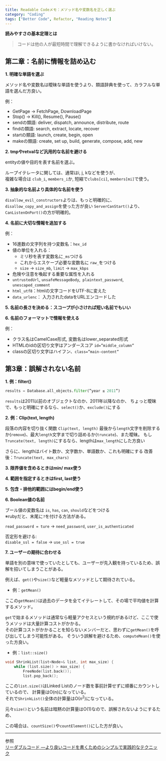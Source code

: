 ```yaml
---
title: Readable Codeメモ：メソッド名や変数名を正しく選ぶ
category: "Coding"
tags: ["Better Code", Refactor, "Reading Notes"]
---
```


**読みやすさの基本定理とは**

>コードは他の人が最短時間で理解できるように書かなければいけない。

## 第二章：名前に情報を詰め込む
**1. 明確な単語を選ぶ**

メソッド名や変数名は曖昧な単語を使うより、類語辞典を使って、カラフルな単語を選んだ方良い。

例：  
  - GetPage -> FetchPage, DownloadPage
  - Stop() -> Kill(), Resume(), Pause()
  - sendの類語: deliver, dispatch, announce, distribute, route
  - findの類語: search, extract, locate, recover
  - startの類語: launch, create, begin, open
  - makeの類語: create, set up, build, generate, compose, add, new

**2. tmpやretvalなど汎用的な名前を避ける**

entityの値や目的を表す名前を選ぶ。

ループイテレータに関しては、通常はi, j, kなどを使うが、  
複雑な場合は `club_i`, `members_i`か, 短縮で`clubs[ci]`, `members[mi]`で使う。

**3. 抽象的な名前より具体的な名前を使う**

`disallow_evil_constructors`よりは、もっと明確的に、`disallow_copy_and_assign`を使った方が良い
`ServerCanStart()`より、`CanListenOnPort()`の方が明確的。

**4. 名前に大切な情報を追加する**

例：
- 16進数の文字列を持つ変数名：`hex_id`
- 値の単位を入れる：
  - ミリ秒を表す変数名に`_ms`つける
  - これからエスケープ必要な変数名に `raw_`をつける
  - `size` → `size_mb`, `limit` → `max_kbps`
- 危険や注意を喚起する重要な属性を入れる
 - `untrustedUrl`, `unsafeMessageBody`,` plaintext_password`, `unescaped_comment`
 - `html_utf8`：htmlの文字コードをUTF-8に変えた
 - `data_urlenc`： 入力されたdataをURLエンコードした

**5. 名前の長さを決める：スコープが小さければ短い名前でもいい**

**6. 名前のフォーマットで情報を使える**

例：
- クラス名はCamelCase形式, 変数名はlower_separated形式
- HTMLのidの区切り文字はアンダースコア `id=”middle_column”`
- classの区切り文字はハイフン、`class=”main-content”`

## 第3章：誤解されない名前

**1. 例：filter()**

```python
results = Database.all_objects.filter(”year ≤ 2011”)
```

`results`は2011以前のオブジェクトなのか、2011年以降なのか、
ちょっと曖昧で、もっと明確にするなら、`select()`か、`exclude()`にする

**2. 例：Clip(text, length)**

段落の内容を切り抜く関数 `Clip(text, length)`
最後から`length`文字を削除するか(`remove`)、最大`length`文字まで切り詰めるか(`truncate`)、また曖昧。
もし`Truncate(text, length)`にするなら、lengthは`max_length`にした方良い

さらに、lengthはバイト数か、文字数か、単語数か、これも明確にする
改善後：`Truncate(text, max_chars)`

**3. 限界値を含めるときはmin/ max使う**

**4. 範囲を指定するときはfirst, last使う**

**5. 包含・排他的範囲にはbegin/end使う**

**6. Boolean値の名前**

ブール値の変数名は `is`, `has`, `can`, `should`などをつける  
※rubyだと、末尾に`?`を付ける方法がある。

`read_password = ture` -> `need_password`, `user_is_authenticated`

否定形を避ける:   
`disable_ssl = false` -> `use_ssl = true`

**7. ユーザーの期待に合わせる**

単語を別の意味で使っていたとしても、ユーザーが先入観を持っているため、誤解を招いてしまうことがある。

例えば、`get()`や`size()`など軽量なメソッドとして期待されている。

- 例：`getMean()`

ここの`getMean()`は過去のデータを全てイテレートして、その場で平均値を計算するメソッド。

`get`で始まるメソッドは通常なら軽量アクセスという規約があるけど、ここで使うメソッドは大量計算コストがかかる。  
その計算コストがかかることを知らないメンバーだと、思わずに`getMean()`を呼び出してしまう可能性がある。
そういう誤解を避けるため、`computeMean()`を使った方良い。

- 例：`list::size()`

```c++
void ShrinkList(list<Node>& list, int max_size) {
	while (list.size() > max_size) {
		FreeNode(list.back());
		list.pop_back();
```
ここの`list.size()`はLinked Listのノード数を事前計算せずに順番にカウントしているので、
計算量はO(n)になっている。  
それで`ShrinkList()`全体の計算量はO($n^2$)になっている。

元々`size()`という名前は暗黙の計算量はO(1)なので、誤解されないようにするため、

この場合は、`countSize()`や`countElement()`にした方が良い。

---
参照  
[リーダブルコード ―より良いコードを書くためのシンプルで実践的なテクニック](https://www.oreilly.co.jp/books/9784873115658/)